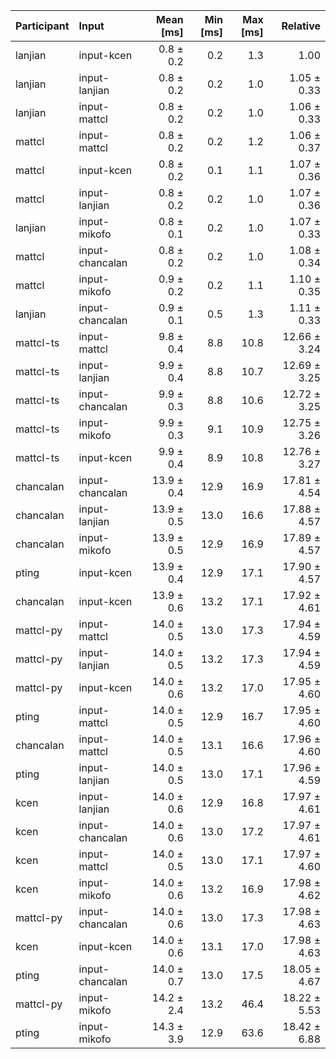 | Participant | Input | Mean [ms] | Min [ms] | Max [ms] | Relative |
|:---|:---|---:|---:|---:|---:|
| lanjian | input-kcen | 0.8 ± 0.2 | 0.2 | 1.3 | 1.00 |
| lanjian | input-lanjian | 0.8 ± 0.2 | 0.2 | 1.0 | 1.05 ± 0.33 |
| lanjian | input-mattcl | 0.8 ± 0.2 | 0.2 | 1.0 | 1.06 ± 0.33 |
| mattcl | input-mattcl | 0.8 ± 0.2 | 0.2 | 1.2 | 1.06 ± 0.37 |
| mattcl | input-kcen | 0.8 ± 0.2 | 0.1 | 1.1 | 1.07 ± 0.36 |
| mattcl | input-lanjian | 0.8 ± 0.2 | 0.2 | 1.0 | 1.07 ± 0.36 |
| lanjian | input-mikofo | 0.8 ± 0.1 | 0.2 | 1.0 | 1.07 ± 0.33 |
| mattcl | input-chancalan | 0.8 ± 0.2 | 0.2 | 1.0 | 1.08 ± 0.34 |
| mattcl | input-mikofo | 0.9 ± 0.2 | 0.2 | 1.1 | 1.10 ± 0.35 |
| lanjian | input-chancalan | 0.9 ± 0.1 | 0.5 | 1.3 | 1.11 ± 0.33 |
| mattcl-ts | input-mattcl | 9.8 ± 0.4 | 8.8 | 10.8 | 12.66 ± 3.24 |
| mattcl-ts | input-lanjian | 9.9 ± 0.4 | 8.8 | 10.7 | 12.69 ± 3.25 |
| mattcl-ts | input-chancalan | 9.9 ± 0.3 | 8.8 | 10.6 | 12.72 ± 3.25 |
| mattcl-ts | input-mikofo | 9.9 ± 0.3 | 9.1 | 10.9 | 12.75 ± 3.26 |
| mattcl-ts | input-kcen | 9.9 ± 0.4 | 8.9 | 10.8 | 12.76 ± 3.27 |
| chancalan | input-chancalan | 13.9 ± 0.4 | 12.9 | 16.9 | 17.81 ± 4.54 |
| chancalan | input-lanjian | 13.9 ± 0.5 | 13.0 | 16.6 | 17.88 ± 4.57 |
| chancalan | input-mikofo | 13.9 ± 0.5 | 12.9 | 16.9 | 17.89 ± 4.57 |
| pting | input-kcen | 13.9 ± 0.4 | 12.9 | 17.1 | 17.90 ± 4.57 |
| chancalan | input-kcen | 13.9 ± 0.6 | 13.2 | 17.1 | 17.92 ± 4.61 |
| mattcl-py | input-mattcl | 14.0 ± 0.5 | 13.0 | 17.3 | 17.94 ± 4.59 |
| mattcl-py | input-lanjian | 14.0 ± 0.5 | 13.2 | 17.3 | 17.94 ± 4.59 |
| mattcl-py | input-kcen | 14.0 ± 0.6 | 13.2 | 17.0 | 17.95 ± 4.60 |
| pting | input-mattcl | 14.0 ± 0.5 | 12.9 | 16.7 | 17.95 ± 4.60 |
| chancalan | input-mattcl | 14.0 ± 0.5 | 13.1 | 16.6 | 17.96 ± 4.60 |
| pting | input-lanjian | 14.0 ± 0.5 | 13.0 | 17.1 | 17.96 ± 4.59 |
| kcen | input-lanjian | 14.0 ± 0.6 | 12.9 | 16.8 | 17.97 ± 4.61 |
| kcen | input-chancalan | 14.0 ± 0.6 | 13.0 | 17.2 | 17.97 ± 4.61 |
| kcen | input-mattcl | 14.0 ± 0.5 | 13.0 | 17.1 | 17.97 ± 4.60 |
| kcen | input-mikofo | 14.0 ± 0.6 | 13.2 | 16.9 | 17.98 ± 4.62 |
| mattcl-py | input-chancalan | 14.0 ± 0.6 | 13.0 | 17.3 | 17.98 ± 4.63 |
| kcen | input-kcen | 14.0 ± 0.6 | 13.1 | 17.0 | 17.98 ± 4.63 |
| pting | input-chancalan | 14.0 ± 0.7 | 13.0 | 17.5 | 18.05 ± 4.67 |
| mattcl-py | input-mikofo | 14.2 ± 2.4 | 13.2 | 46.4 | 18.22 ± 5.53 |
| pting | input-mikofo | 14.3 ± 3.9 | 12.9 | 63.6 | 18.42 ± 6.88 |
